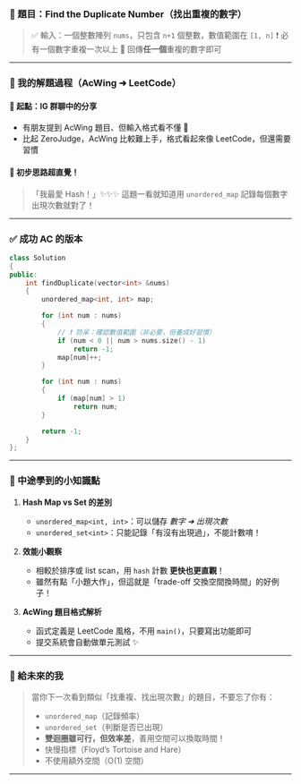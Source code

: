 ### 📌 題目：**Find the Duplicate Number**（找出重複的數字）

> ✅ 輸入：一個整數陣列 `nums`，只包含 `n+1` 個整數，數值範圍在 `[1, n]`
> ❗ 必有一個數字重複一次以上
> 🧠 回傳**任一個**重複的數字即可

---

### 🌟 我的解題過程（AcWing ➜ LeetCode）

#### 🔹 起點：IG 群聊中的分享

- 有朋友提到 AcWing 題目、但輸入格式看不懂 🥲
- 比起 ZeroJudge，AcWing 比較難上手，格式看起來像 LeetCode，但還需要習慣

#### 🔹 初步思路超直覺！

> 「我最愛 Hash！」✨✨✨
> 這題一看就知道用 `unordered_map` 記錄每個數字出現次數就對了！

---

### ✅ 成功 AC 的版本

```cpp
class Solution
{
public:
    int findDuplicate(vector<int> &nums)
    {
        unordered_map<int, int> map;

        for (int num : nums)
        {
            // ❗ 防呆：確認數值範圍（非必要，但養成好習慣）
            if (num < 0 || num > nums.size() - 1)
                return -1;
            map[num]++;
        }

        for (int num : nums)
        {
            if (map[num] > 1)
                return num;
        }

        return -1;
    }
};
```

---

### 🧠 中途學到的小知識點

1. **Hash Map vs Set 的差別**

   - `unordered_map<int, int>`：可以儲存 _數字 ➜ 出現次數_
   - `unordered_set<int>`：只能記錄「有沒有出現過」，不能計數唷！

2. **效能小觀察**

   - 相較於排序或 list scan，用 `hash` 計數 **更快也更直觀**！
   - 雖然有點「小題大作」，但這就是「trade-off 交換空間換時間」的好例子！

3. **AcWing 題目格式解析**

   - 函式定義是 LeetCode 風格，不用 `main()`，只要寫出功能即可
   - 提交系統會自動做單元測試 ✨

---

### 🧭 給未來的我

> 當你下一次看到類似「找重複、找出現次數」的題目，不要忘了你有：
>
> - `unordered_map`（記錄頻率）
> - `unordered_set`（判斷是否已出現）
> - **雙迴圈雖可行，但效率差**，善用空間可以換取時間！
> - 快慢指標（Floyd’s Tortoise and Hare）
> - 不使用額外空間（O(1) 空間）

---
